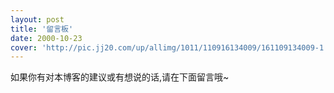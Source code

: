 ```yaml
---
layout: post
title: '留言板'
date: 2000-10-23
cover: 'http://pic.jj20.com/up/allimg/1011/110916134009/161109134009-1.jpg'
---
```


如果你有对本博客的建议或有想说的话,请在下面留言哦~

